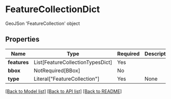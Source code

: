 # FeatureCollectionDict

GeoJSon 'FeatureCollection' object

## Properties
| Name | Type | Required | Description |
| ------------ | ------------- | ------------- | ------------- |
**features** | List[FeatureCollectionTypesDict] | Yes |  |
**bbox** | NotRequired[BBox] | No |  |
**type** | Literal["FeatureCollection"] | Yes | None |


[[Back to Model list]](../../../README.md#models-v1-link) [[Back to API list]](../../../README.md#documentation-for-api-endpoints) [[Back to README]](../../../README.md)
